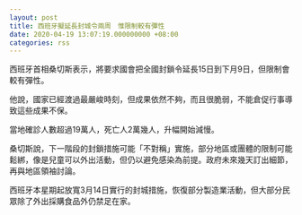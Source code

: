```yaml
---
layout: post
title: 西班牙擬延長封城令兩周　惟限制較有彈性
date: 2020-04-19 13:07:19.000000000 +08:00
categories: rss
---
```


西班牙首相桑切斯表示，將要求國會把全國封鎖令延長15日到下月9日，但限制會較有彈性。

他說，國家已經渡過最嚴峻時刻，但成果依然不夠，而且很脆弱，不能倉促行事導致這些成果不保。

當地確診人數超過19萬人，死亡人2萬幾人，升幅開始減慢。

桑切斯說，下一階段的封鎖措施可能「不對稱」實施，部分地區或團體的限制可能鬆綁，像是兒童可以外出活動，但仍以避免感染為前提。政府未來幾天訂出細節，再與地區領袖討論。

西班牙本星期起放寬3月14日實行的封城措施，恢復部分製造業活動，但大部分民眾除了外出採購食品外仍禁足在家。
